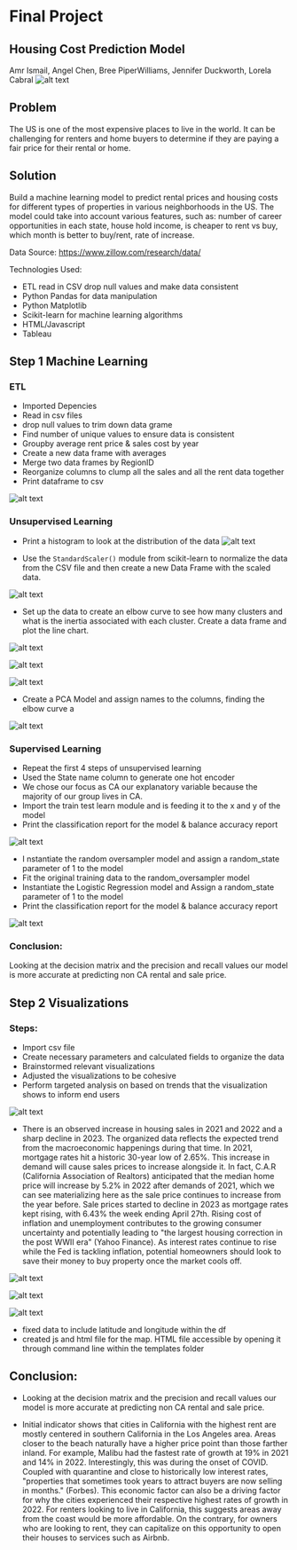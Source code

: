 # Final Project 
## Housing Cost Prediction Model 
Amr Ismail, Angel Chen, Bree PiperWilliams, Jennifer Duckworth, Lorela Cabral
![alt text](https://www.dice.com/binaries/large/content/gallery/dice/insights/2018/08/Cost-of-Living-Tech-Pros-Dice.png)

## Problem
The US is one of the most expensive places to live in the world. It can be challenging for renters and home buyers to determine if they are paying a fair price for their rental or home. 


## Solution
Build a machine learning model to predict rental prices and housing costs for different types of properties in various neighborhoods in the US. The model could take into account various features, such as: number of career opportunities in each state, house hold income, is cheaper to rent vs buy, which month is better to buy/rent, rate of increase. 


Data Source: https://www.zillow.com/research/data/

Technologies Used: 
* ETL read in CSV drop null values and make data consistent 
* Python Pandas for data manipulation
* Python Matplotlib
* Scikit-learn for machine learning algorithms
* HTML/Javascript 
* Tableau 

## Step 1  Machine Learning
### ETL
* Imported Depencies
* Read in csv files 
* drop null values  to trim down data grame 
* Find number of unique values to ensure data is consistent 
* Groupby average rent price & sales cost by year 
* Create a new data frame with averages 
* Merge two data frames by RegionID
* Reorganize columns to clump all the sales and all the rent data together
* Print dataframe to csv

![alt text](https://i.imgur.com/x741EJW.png)


### Unsupervised Learning 
* Print a histogram to look at the distribution of the data 
![alt text](https://i.imgur.com/ZcqZpVj.png)

* Use the `StandardScaler()` module from scikit-learn to normalize the data from the CSV file and then create a new Data Frame with the scaled data. 

![alt text](https://i.imgur.com/sMOsBZr.png)

* Set up the data to create an elbow curve to see how many clusters and what is the inertia associated with each cluster. Create a data frame and plot the line chart. 

![alt text](https://i.imgur.com/tiwOPe2.png)

![alt text](https://i.imgur.com/tmwmvI0.png)

![alt text](https://i.imgur.com/WYd8ChC.png)

* Create a PCA Model and assign names to the columns, finding the elbow curve a

![alt text](https://i.imgur.com/fzlLR7O.png)

### Supervised Learning 
* Repeat the first 4 steps of unsupervised learning 
* Used the State name column to generate one hot encoder
* We chose our focus as CA our explanatory variable because the majority of our group lives in CA. 
* Import the train test learn module and is feeding it to the x and y of the model 
* Print the classification report for the model & balance accuracy report 

![alt text](https://i.imgur.com/qXY7GU3.png)

* I nstantiate the random oversampler model and  assign a random_state parameter of 1 to the model
 * Fit the original training data to the random_oversampler model
* Instantiate the Logistic Regression model and Assign a random_state parameter of 1 to the model
* Print the classification report for the model & balance accuracy report 

![alt text](https://i.imgur.com/n1hMcKo.png)

### Conclusion: 
Looking at the decision matrix and the precision and recall values our model is more accurate at predicting non CA rental and sale price. 

## Step 2 Visualizations 
### Steps:
* Import csv file
* Create necessary parameters and calculated fields to organize the data
* Brainstormed relevant visualizations
* Adjusted the visualizations to be cohesive 
* Perform targeted analysis on based on trends that the visualization shows to inform end users



![alt text](https://i.imgur.com/5fXbkHM.png)

* There is an observed increase in housing sales in 2021 and 2022 and a sharp decline in 2023. The organized data reflects the expected trend from the macroeconomic happenings during that time. In 2021, mortgage rates hit a historic 30-year low of 2.65%. This increase in demand will cause sales prices to increase alongside it. In fact, C.A.R (California Association of Realtors) anticipated that the median home price will increase by 5.2% in 2022 after demands of 2021, which we can see materializing here as the sale price continues to increase from the year before. Sale prices started to decline in 2023 as mortgage rates kept rising, with 6.43% the week ending April 27th. Rising cost of  inflation and unemployment contributes to the growing consumer uncertainty and potentially leading to  "the largest housing correction in the post WWII era" (Yahoo Finance). As interest rates continue to rise while the Fed is tackling inflation, potential homeowners should look to save their money to buy property once the market cools off. 

![alt text](https://i.imgur.com/7MRsHLj.png)

![alt text](https://i.imgur.com/jWfWTos.png)

![alt text](https://i.imgur.com/gggGle3.png)

* fixed data to include latitude and longitude within the df
* created js and html file for the map. HTML file accessible by opening it through command line within the templates folder 

## Conclusion: 
* Looking at the decision matrix and the precision and recall values our model is more accurate at predicting non CA rental and sale price. 

* Initial indicator shows that cities in California with the highest rent are mostly centered in southern California in the Los Angeles area. Areas closer to the beach naturally have a higher price point than those farther inland. For example, Malibu had the fastest rate of growth at 19% in 2021 and 14% in 2022. Interestingly, this was during the onset of COVID. Coupled with quarantine and close to historically low interest rates, "properties that sometimes took years to attract buyers are now selling in months." (Forbes). This economic factor can also be a driving factor for why the cities experienced their respective highest rates of growth in 2022. For renters looking to live in California, this suggests areas away from the coast would be more affordable. On the contrary, for owners who are looking to rent, they can capitalize on this opportunity to open their houses to services such as Airbnb.
